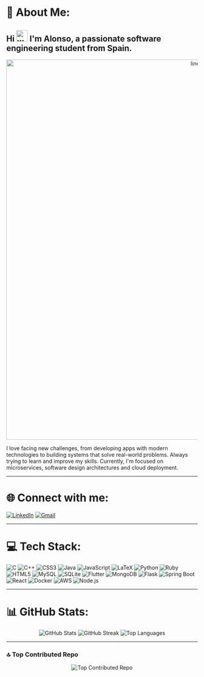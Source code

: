 # 💫 About Me:
## Hi <img src="https://user-images.githubusercontent.com/74038190/214644152-52f47eb3-5e31-4f47-8758-05c9468d5596.gif" width="30" alt="waving hand gif" /> I'm Alonso, a passionate software engineering student from Spain.

<p align="center">
  <img src="https://user-images.githubusercontent.com/74038190/212284115-f47cd8ff-2ffb-4b04-b5bf-4d1c14c0247f.gif" width="1000" alt="line gif" />
</p>
I love facing new challenges, from developing apps with modern technologies to building systems that solve real-world problems. 
Always trying to learn and improve my skills. Currently, I'm focused on microservices, software design architectures and cloud deployment.

---

# 🌐 Connect with me:
<p align="left">
  <a href="https://linkedin.com/in/alonsodm12"><img src="https://img.shields.io/badge/LinkedIn-%230077B5.svg?style=for-the-badge&logo=linkedin&logoColor=white" alt="LinkedIn"></a>
  <a href="mailto:alonsodmx@gmail.com"><img src="https://img.shields.io/badge/Gmail-%23D14836.svg?style=for-the-badge&logo=gmail&logoColor=white" alt="Gmail"></a>
</p>

---

# 💻 Tech Stack:
<p align="left">
  <img src="https://img.shields.io/badge/c-%2300599C.svg?style=for-the-badge&logo=c&logoColor=white" alt="C">
  <img src="https://img.shields.io/badge/c++-%2300599C.svg?style=for-the-badge&logo=c%2B%2B&logoColor=white" alt="C++">
  <img src="https://img.shields.io/badge/css3-%231572B6.svg?style=for-the-badge&logo=css3&logoColor=white" alt="CSS3">
  <img src="https://img.shields.io/badge/java-%23ED8B00.svg?style=for-the-badge&logo=openjdk&logoColor=white" alt="Java">
  <img src="https://img.shields.io/badge/javascript-%23323330.svg?style=for-the-badge&logo=javascript&logoColor=%23F7DF1E" alt="JavaScript">
  <img src="https://img.shields.io/badge/latex-%23008080.svg?style=for-the-badge&logo=latex&logoColor=white" alt="LaTeX">
  <img src="https://img.shields.io/badge/python-3670A0?style=for-the-badge&logo=python&logoColor=ffdd54" alt="Python">
  <img src="https://img.shields.io/badge/ruby-%23CC342D.svg?style=for-the-badge&logo=ruby&logoColor=white" alt="Ruby">
  <img src="https://img.shields.io/badge/html5-%23E34F26.svg?style=for-the-badge&logo=html5&logoColor=white" alt="HTML5">
  <img src="https://img.shields.io/badge/mysql-%2300000f.svg?style=for-the-badge&logo=mysql&logoColor=white" alt="MySQL">
  <img src="https://img.shields.io/badge/sqlite-%2307405e.svg?style=for-the-badge&logo=sqlite&logoColor=white" alt="SQLite">
  <img src="https://img.shields.io/badge/Flutter-%2302569B.svg?style=for-the-badge&logo=Flutter&logoColor=white" alt="Flutter">
  <img src="https://img.shields.io/badge/mongodb-%2347A248.svg?style=for-the-badge&logo=mongodb&logoColor=white" alt="MongoDB">
  <img src="https://img.shields.io/badge/flask-%23000.svg?style=for-the-badge&logo=flask&logoColor=white" alt="Flask">
  <img src="https://img.shields.io/badge/springboot-%236DB33F.svg?style=for-the-badge&logo=springboot&logoColor=white" alt="Spring Boot">
  <img src="https://img.shields.io/badge/react-%2320232a.svg?style=for-the-badge&logo=react&logoColor=%2361DAFB" alt="React">
  <img src="https://img.shields.io/badge/docker-%230db7ed.svg?style=for-the-badge&logo=docker&logoColor=white" alt="Docker">
  <img src="https://img.shields.io/badge/amazon%20aws-%23232F3E.svg?style=for-the-badge&logo=amazon-aws&logoColor=white" alt="AWS">
  <img src="https://img.shields.io/badge/node.js-%2343853D.svg?style=for-the-badge&logo=node.js&logoColor=white" alt="Node.js">
</p>

---

# 📊 GitHub Stats:
<p align="center">
  <img src="https://github-readme-stats.vercel.app/api?username=alonsodm12&theme=radical&hide_border=false&include_all_commits=true&count_private=true" alt="GitHub Stats">
  <img src="https://github-readme-streak-stats.herokuapp.com/?user=alonsodm12&theme=radical&hide_border=false" alt="GitHub Streak">
  <img src="https://github-readme-stats.vercel.app/api/top-langs/?username=alonsodm12&theme=radical&hide_border=false&include_all_commits=true&count_private=true&layout=compact" alt="Top Languages">
</p>

---

### 🔝 Top Contributed Repo
<p align="center">
  <img src="https://github-contributor-stats.vercel.app/api?username=alonsodm12&limit=5&theme=dark&combine_all_yearly_contributions=true" alt="Top Contributed Repo">
</p>
